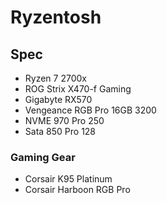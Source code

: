 # Ryzentosh
## Spec
* Ryzen 7 2700x
* ROG Strix X470-f Gaming
* Gigabyte RX570
* Vengeance RGB Pro 16GB 3200
* NVME 970 Pro 250
* Sata 850 Pro 128
### Gaming Gear
* Corsair K95 Platinum
* Corsair Harboon RGB Pro
